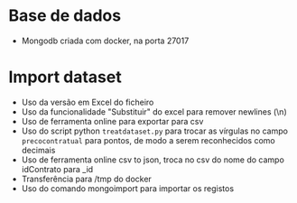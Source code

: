 # Base de dados

- Mongodb criada com docker, na porta 27017

# Import dataset

- Uso da versão em Excel do ficheiro
- Uso da funcionalidade "Substituir" do excel para remover newlines (\n)
- Uso de ferramenta online para exportar para csv
- Uso do script python ``treatdataset.py`` para trocar as vírgulas no campo ``precocontratual`` para pontos, de modo a serem reconhecidos como decimais
- Uso de ferramenta online csv to json, troca no csv do nome do campo idContrato para _id
- Transferência para /tmp do docker
- Uso do comando mongoimport para importar os registos

